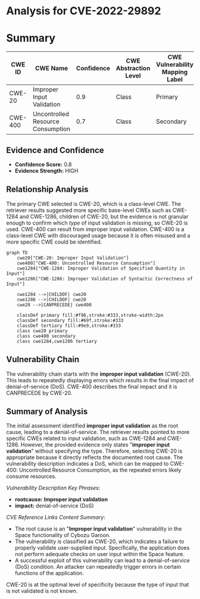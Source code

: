 # Analysis for CVE-2022-29892

# Summary
| CWE ID | CWE Name | Confidence | CWE Abstraction Level | CWE Vulnerability Mapping Label | CWE-Vulnerability Mapping Notes |
|---|---|---|---|---|---|
| CWE-20 | Improper Input Validation | 0.9 | Class | Primary | Discouraged |
| CWE-400 | Uncontrolled Resource Consumption | 0.7 | Class | Secondary | Discouraged |

## Evidence and Confidence

*   **Confidence Score:** 0.8
*   **Evidence Strength:** HIGH

## Relationship Analysis
The primary CWE selected is CWE-20, which is a class-level CWE. The retriever results suggested more specific base-level CWEs such as CWE-1284 and CWE-1286, children of CWE-20, but the evidence is not granular enough to confirm which *type* of input validation is missing, so CWE-20 is used. CWE-400 can result from improper input validation. CWE-400 is a class-level CWE with discouraged usage because it is often misused and a more specific CWE could be identified.

```mermaid
graph TD
    cwe20["CWE-20: Improper Input Validation"]
    cwe400["CWE-400: Uncontrolled Resource Consumption"]
    cwe1284["CWE-1284: Improper Validation of Specified Quantity in Input"]
    cwe1286["CWE-1286: Improper Validation of Syntactic Correctness of Input"]
    
    cwe1284 -->|CHILDOF| cwe20
    cwe1286 -->|CHILDOF| cwe20
    cwe20 -->|CANPRECEDE| cwe400
    
    classDef primary fill:#f96,stroke:#333,stroke-width:2px
    classDef secondary fill:#69f,stroke:#333
    classDef tertiary fill:#9e9,stroke:#333
    class cwe20 primary
    class cwe400 secondary
    class cwe1284,cwe1286 tertiary
```

## Vulnerability Chain
The vulnerability chain starts with the **improper input validation** (CWE-20). This leads to repeatedly displaying errors which results in the final impact of denial-of-service (DoS). CWE-400 describes the final impact and it is CANPRECEDE by CWE-20.

## Summary of Analysis
The initial assessment identified **improper input validation** as the root cause, leading to a denial-of-service. The retriever results pointed to more specific CWEs related to input validation, such as CWE-1284 and CWE-1286. However, the provided evidence only states "**improper input validation**" without specifying the type. Therefore, selecting CWE-20 is appropriate because it directly reflects the documented root cause. The vulnerability description indicates a DoS, which can be mapped to CWE-400: Uncontrolled Resource Consumption, as the repeated errors likely consume resources.

*Vulnerability Description Key Phrases*:
- **rootcause:** **Improper input validation**
- **impact:** denial-of-service (DoS)

*CVE Reference Links Content Summary*:
- The root cause is an "**Improper input validation**" vulnerability in the Space functionality of Cybozu Garoon.
- The vulnerability is classified as CWE-20, which indicates a failure to properly validate user-supplied input. Specifically, the application does not perform adequate checks on user input within the Space feature.
- A successful exploit of this vulnerability can lead to a denial-of-service (DoS) condition. An attacker can repeatedly trigger errors in certain functions of the application.

CWE-20 is at the optimal level of specificity because the type of input that is not validated is not known.